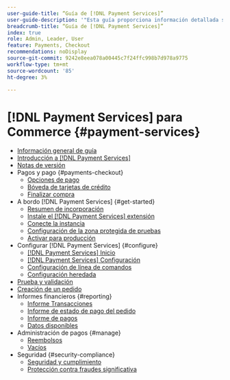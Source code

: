 ```yaml
---
user-guide-title: “Guía de [!DNL Payment Services]”
user-guide-description: '"Esta guía proporciona información detallada sobre la instalación y configuración de [!DNL Payment Services] para su [!DNL Adobe Commerce] o [!DNL Magento Open Source] tienda".'
breadcrumb-title: “Guía de [!DNL Payment Services]”
index: true
role: Admin, Leader, User
feature: Payments, Checkout
recommendations: noDisplay
source-git-commit: 9242e8eea078a00445c7f24ffc998b7d978a9775
workflow-type: tm+mt
source-wordcount: '85'
ht-degree: 3%

---
```



# [!DNL Payment Services] para Commerce {#payment-services}

- [Información general de guía](guide-overview.md)
- [Introducción a [!DNL Payment Services]](overview.md)
- [Notas de versión](release-notes.md)
- Pagos y pago {#payments-checkout}
   - [Opciones de pago](payments-options.md)
   - [Bóveda de tarjetas de crédito](vaulting.md)
   - [Finalizar compra](checkout.md)
- A bordo [!DNL Payment Services] {#get-started}
   - [Resumen de incorporación](onboard.md)
   - [Instale el [!DNL Payment Services] extensión](install.md)
   - [Conecte la instancia](connect.md)
   - [Configuración de la zona protegida de pruebas](sandbox.md)
   - [Activar para producción](production.md)
- Configurar [!DNL Payment Services] {#configure}
   - [[!DNL Payment Services] Inicio](payments-home.md)
   - [[!DNL Payment Services] Configuración](settings.md)
   - [Configuración de línea de comandos](configure-cli.md)
   - [Configuración heredada](configure-admin.md)
- [Prueba y validación](test-validate.md)
- [Creación de un pedido](create-order.md)
- Informes financieros {#reporting}
   - [Informe Transacciones](transactions.md)
   - [Informe de estado de pago del pedido](order-payment-status.md)
   - [Informe de pagos](payouts.md)
   - [Datos disponibles](data.md)
- Administración de pagos {#manage}
   - [Reembolsos](refunds.md)
   - [Vacíos](voids.md)
- Seguridad {#security-compliance}
   - [Seguridad y cumplimiento](security.md)
   - [Protección contra fraudes significativa](fraud-protection.md)
